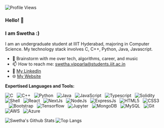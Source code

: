 ![Profile Views](https://komarev.com/ghpvc/?username=SwethaVipparla&color=ff69b4)

### Hello! 👋
### I am Swetha :)

I am an undergraduate student at IIIT Hyderabad, majoring in Computer Science. My technology stack involves C, C++, Python, Java, Javascript.

- 💬 Brainstorm with me over tech, algorithms, career, and music 
- 📫 How to reach me: swetha.vipparla@students.iiit.ac.in
- 📝 [My LinkedIn](https://www.linkedin.com/in/swethavipparla/)
- 🌐 [My Website](https://swethavipparla.github.io/)

**Expertised Languages and Tools:** 

![C](https://img.shields.io/badge/-C-black?logo=c&style=social)&nbsp;&nbsp;
![C++](https://img.shields.io/badge/-C%2B%2B-important?logo=c%2B%2B&style=social)&nbsp;&nbsp;
![Python](https://img.shields.io/badge/-Python-black?logo=Python&style=social)&nbsp;&nbsp;
![Java](https://img.shields.io/badge/-Java-black?logo=java&style=social)&nbsp;&nbsp;
![JavaScript](https://img.shields.io/badge/-JavaScript-black?logo=javascript&style=social)&nbsp;&nbsp;
![Typescript](https://img.shields.io/badge/-Typescript-important?logo=typescript&style=social)&nbsp;&nbsp;
![Solidity](https://img.shields.io/badge/-Solidity-important?logo=solidity&style=social)&nbsp;&nbsp;
![Shell](https://img.shields.io/badge/-Shell-important?logo=shellb&style=social)&nbsp;&nbsp;
![React](https://img.shields.io/badge/-React-important?logo=react&style=social)&nbsp;&nbsp;
![NextJs](https://img.shields.io/badge/-NextJs-important?logo=nextJs&style=social)&nbsp;&nbsp;
![NodeJs](https://img.shields.io/badge/-NodeJs-important?logo=node&style=social)&nbsp;&nbsp;
![ExpressJs](https://img.shields.io/badge/-ExpressJs-important?logo=express&style=social)&nbsp;&nbsp;
![HTML5](https://img.shields.io/badge/-HTML5-black?logo=html5&style=social)&nbsp;&nbsp;
![CSS3](https://img.shields.io/badge/-CSS3-black?logo=css3&style=social)&nbsp;&nbsp;
![Bootstrap](https://img.shields.io/badge/-Bootstrap-black?logo=bootstrap&style=social)&nbsp;&nbsp;
![Tensorflow](https://img.shields.io/badge/-TensorFlow-important?logo=tensorflow&style=social)&nbsp;&nbsp;
![Jupyter](https://img.shields.io/badge/-Jupyter-important?logo=jupyter&style=social)&nbsp;&nbsp;
![MongoDB](https://img.shields.io/badge/-MongoDB-important?logo=mongodb&style=social)&nbsp;&nbsp;
![MySQL](https://img.shields.io/badge/-MySQL-black?logo=mysql&style=social)&nbsp;&nbsp;
![Git](https://img.shields.io/badge/-Git-black?logo=git&style=social)&nbsp;&nbsp;
![AWS](https://img.shields.io/badge/-AWS-important?logo=aws&style=social)&nbsp;&nbsp;
![Azure](https://img.shields.io/badge/-Azure-important?logo=azure&style=social)&nbsp;&nbsp;

![Swetha's Github Stats](https://github-readme-stats.vercel.app/api?username=swethavipparla&count_private=true&show_icons=true&include_all_commits=true)
![Top Langs](https://github-readme-stats.vercel.app/api/top-langs/?username=swethavipparla&hide=TeX&layout=compact)

